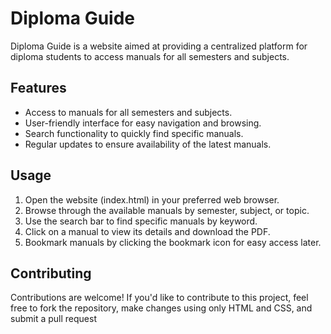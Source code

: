 # Diploma Guide

Diploma Guide is a website aimed at providing a centralized platform for diploma students to access manuals for all semesters and subjects.

## Features

- Access to manuals for all semesters and subjects.
- User-friendly interface for easy navigation and browsing.
- Search functionality to quickly find specific manuals.
- Regular updates to ensure availability of the latest manuals.

## Usage

1. Open the website (index.html) in your preferred web browser.
2. Browse through the available manuals by semester, subject, or topic.
3. Use the search bar to find specific manuals by keyword.
4. Click on a manual to view its details and download the PDF.
5. Bookmark manuals by clicking the bookmark icon for easy access later.

## Contributing

Contributions are welcome! If you'd like to contribute to this project, feel free to fork the repository, make changes using only HTML and CSS, and submit a pull request
